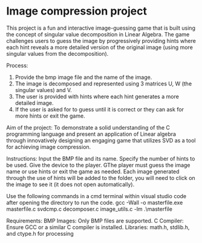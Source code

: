 # Image compression project

This project is a fun and interactive image-guessing game that is built using the concept of singular value decomposition in Linear Algebra. The game challenges users to guess the image by progressively providing hints where each hint reveals a more detailed version of the original image (using more singular values from the decomposition).

Process:
1. Provide the bmp image file and the name of the image.
2. The image is decomposed and represented using 3 matrices U, W (the singular values) and V.
3. The user is provided with hints where each hint generates a more detailed image.
4. If the user is asked for to guess until it is correct or they can ask for more hints or exit the game.

Aim of the project:
To demonstrate a solid understanding of the C programming language and present an application of Linear algebra through innovatively designing an engaging game that utilizes SVD as a tool for achieving image compression.

Instructions:
Input the BMP file and its name.
Specify the number of hints to be used.
Give the device to the player.
GThe player must guess the image name or use hints or exit the game as needed.
Each image generated through the use of hints will be added to the folder, you will need to click on the image to see it (it does not open automatically).

Use the following commands in a cmd terminal within visual studio code after opening the directory to run the code.
gcc -Wall -o masterfile.exe masterfile.c svdcmp.c decomposer.c image_utils.c -lm
.\masterfile

Requirements:
BMP Images: Only BMP files are supported.
C Compiler: Ensure GCC or a similar C compiler is installed.
Libraries: math.h, stdlib.h, and ctype.h for processing